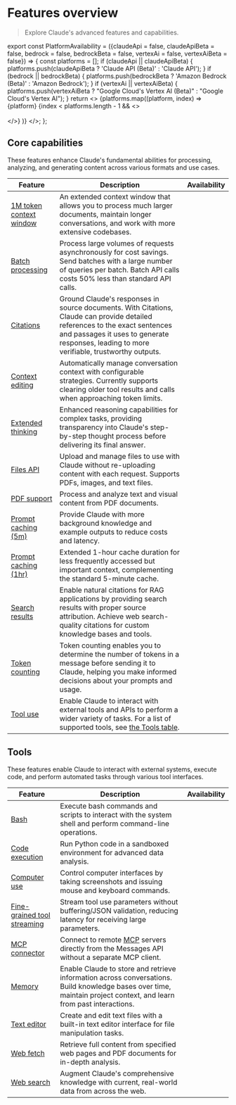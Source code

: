 # Features overview

> Explore Claude's advanced features and capabilities.

export const PlatformAvailability = ({claudeApi = false, claudeApiBeta = false, bedrock = false, bedrockBeta = false, vertexAi = false, vertexAiBeta = false}) => {
  const platforms = [];
  if (claudeApi || claudeApiBeta) {
    platforms.push(claudeApiBeta ? 'Claude API (Beta)' : 'Claude API');
  }
  if (bedrock || bedrockBeta) {
    platforms.push(bedrockBeta ? 'Amazon Bedrock (Beta)' : 'Amazon Bedrock');
  }
  if (vertexAi || vertexAiBeta) {
    platforms.push(vertexAiBeta ? "Google Cloud's Vertex AI (Beta)" : "Google Cloud's Vertex AI");
  }
  return <>
      {platforms.map((platform, index) => <span key={index}>
          {platform}
          {index < platforms.length - 1 && <><br /><br /></>}
        </span>)}
    </>;
};

## Core capabilities

These features enhance Claude's fundamental abilities for processing, analyzing, and generating content across various formats and use cases.

| Feature                                                                                       | Description                                                                                                                                                                                                               | Availability                                                    |
| --------------------------------------------------------------------------------------------- | ------------------------------------------------------------------------------------------------------------------------------------------------------------------------------------------------------------------------- | --------------------------------------------------------------- |
| [1M token context window](/en/docs/build-with-claude/context-windows#1m-token-context-window) | An extended context window that allows you to process much larger documents, maintain longer conversations, and work with more extensive codebases.                                                                       | <PlatformAvailability claudeApiBeta bedrockBeta vertexAiBeta /> |
| [Batch processing](/en/docs/build-with-claude/batch-processing)                               | Process large volumes of requests asynchronously for cost savings. Send batches with a large number of queries per batch. Batch API calls costs 50% less than standard API calls.                                         | <PlatformAvailability claudeApi bedrock vertexAi />             |
| [Citations](/en/docs/build-with-claude/citations)                                             | Ground Claude's responses in source documents. With Citations, Claude can provide detailed references to the exact sentences and passages it uses to generate responses, leading to more verifiable, trustworthy outputs. | <PlatformAvailability claudeApi bedrock vertexAi />             |
| [Context editing](/en/docs/build-with-claude/context-editing)                                 | Automatically manage conversation context with configurable strategies. Currently supports clearing older tool results and calls when approaching token limits.                                                           | <PlatformAvailability claudeApiBeta bedrockBeta vertexAiBeta /> |
| [Extended thinking](/en/docs/build-with-claude/extended-thinking)                             | Enhanced reasoning capabilities for complex tasks, providing transparency into Claude's step-by-step thought process before delivering its final answer.                                                                  | <PlatformAvailability claudeApi bedrock vertexAi />             |
| [Files API](/en/docs/build-with-claude/files)                                                 | Upload and manage files to use with Claude without re-uploading content with each request. Supports PDFs, images, and text files.                                                                                         | <PlatformAvailability claudeApiBeta />                          |
| [PDF support](/en/docs/build-with-claude/pdf-support)                                         | Process and analyze text and visual content from PDF documents.                                                                                                                                                           | <PlatformAvailability claudeApi bedrock vertexAi />             |
| [Prompt caching (5m)](/en/docs/build-with-claude/prompt-caching)                              | Provide Claude with more background knowledge and example outputs to reduce costs and latency.                                                                                                                            | <PlatformAvailability claudeApi bedrock vertexAi />             |
| [Prompt caching (1hr)](/en/docs/build-with-claude/prompt-caching#1-hour-cache-duration)       | Extended 1-hour cache duration for less frequently accessed but important context, complementing the standard 5-minute cache.                                                                                             | <PlatformAvailability claudeApi />                              |
| [Search results](/en/docs/build-with-claude/search-results)                                   | Enable natural citations for RAG applications by providing search results with proper source attribution. Achieve web search-quality citations for custom knowledge bases and tools.                                      | <PlatformAvailability claudeApi vertexAi />                     |
| [Token counting](/en/api/messages-count-tokens)                                               | Token counting enables you to determine the number of tokens in a message before sending it to Claude, helping you make informed decisions about your prompts and usage.                                                  | <PlatformAvailability claudeApi bedrock vertexAi />             |
| [Tool use](/en/docs/agents-and-tools/tool-use/overview)                                       | Enable Claude to interact with external tools and APIs to perform a wider variety of tasks. For a list of supported tools, see [the Tools table](#tools).                                                                 | <PlatformAvailability claudeApi bedrock vertexAi />             |

## Tools

These features enable Claude to interact with external systems, execute code, and perform automated tasks through various tool interfaces.

| Feature                                                                                       | Description                                                                                                                                                        | Availability                                                    |
| --------------------------------------------------------------------------------------------- | ------------------------------------------------------------------------------------------------------------------------------------------------------------------ | --------------------------------------------------------------- |
| [Bash](/en/docs/agents-and-tools/tool-use/bash-tool)                                          | Execute bash commands and scripts to interact with the system shell and perform command-line operations.                                                           | <PlatformAvailability claudeApi bedrock vertexAi />             |
| [Code execution](/en/docs/agents-and-tools/tool-use/code-execution-tool)                      | Run Python code in a sandboxed environment for advanced data analysis.                                                                                             | <PlatformAvailability claudeApiBeta />                          |
| [Computer use](/en/docs/agents-and-tools/tool-use/computer-use-tool)                          | Control computer interfaces by taking screenshots and issuing mouse and keyboard commands.                                                                         | <PlatformAvailability claudeApiBeta bedrockBeta vertexAiBeta /> |
| [Fine-grained tool streaming](/en/docs/agents-and-tools/tool-use/fine-grained-tool-streaming) | Stream tool use parameters without buffering/JSON validation, reducing latency for receiving large parameters.                                                     | <PlatformAvailability claudeApi bedrock vertexAi />             |
| [MCP connector](/en/docs/agents-and-tools/mcp-connector)                                      | Connect to remote [MCP](/en/docs/agents-and-tools/mcp) servers directly from the Messages API without a separate MCP client.                                       | <PlatformAvailability claudeApiBeta />                          |
| [Memory](/en/docs/agents-and-tools/tool-use/memory-tool)                                      | Enable Claude to store and retrieve information across conversations. Build knowledge bases over time, maintain project context, and learn from past interactions. | <PlatformAvailability claudeApiBeta bedrockBeta vertexAiBeta /> |
| [Text editor](/en/docs/agents-and-tools/tool-use/text-editor-tool)                            | Create and edit text files with a built-in text editor interface for file manipulation tasks.                                                                      | <PlatformAvailability claudeApi bedrock vertexAi />             |
| [Web fetch](/en/docs/agents-and-tools/tool-use/web-fetch-tool)                                | Retrieve full content from specified web pages and PDF documents for in-depth analysis.                                                                            | <PlatformAvailability claudeApiBeta />                          |
| [Web search](/en/docs/agents-and-tools/tool-use/web-search-tool)                              | Augment Claude's comprehensive knowledge with current, real-world data from across the web.                                                                        | <PlatformAvailability claudeApi />                              |
